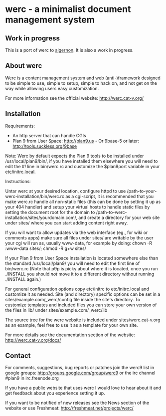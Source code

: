 # werc - a minimalist document management system

Work in progress
----------------

This is a port of werc to [algernon](https://github.com/xyproto/algernon).
It is also a work in progress.

About werc
----------

Werc is a content management system and web (anti-)framework designed to be simple to
use, simple to setup, simple to hack on, and not get on the way while allowing
users easy customization.

For more information see the official website: http://werc.cat-v.org/


Installation
------------

Requirements:

* An http server that can handle CGIs
* Plan 9 from User Space: http://plan9.us - Or 9base-5 or later: http://tools.suckless.org/9base

Note: Werc by default expects the Plan 9 tools to be installed under
/usr/local/plan9/bin/, if you have installed them elsewhere you will need to
edit the #! line in bin/werc.rc and customize the $plan9port variable in your
etc/initrc.local.


Instructions:

Untar werc at your desired location, configure httpd to use
/path-to-your-werc-installation/bin/werc.rc as a cgi-script, it is recommended
that you make werc.rc handle all non-static files (this can be done by setting
it up as your 404 handler) and setup your virtual hosts to handle static files
by setting the document root for the domain to
/path-to-werc-installation/sites/yourdomain.com/, and create a directory for
your web site under sites/ where you can start adding content right away.

If you will want to allow updates via the web interface (eg., for wiki or
comments apps) make sure all files under sites/ are writable by the user your
cgi will run as, usually www-data, for example by doing: chown -R :www-data
sites/; chmod -R g+w sites/

If your Plan 9 from User Space installation is located somewhere else than the
standard /usr/local/plan9/ you will need to edit the first line of bin/werc.rc
(Note that p9p is picky about where it is located, once you run ./INSTALL you
should *not* move it to a different directory without running ./INSTALL again.)

For general configuration options copy etc/initrc to etc/initrc.local and
customize it as needed. Site (and directory) specific options can be set in a
sites/example.com/_werc/config file inside the site's directory. To customize
templates and included files you can store your own version of the files in
lib/ under sites/example.com/_werc/lib

The source tree for the werc website is included under sites/werc.cat-v.org as
an example, feel free to use it as a template for your own site.

For more details see the documentation section of the website:
http://werc.cat-v.org/docs/


Contact
-------

For comments, suggestions, bug reports or patches join the werc9 list in
google groups: http://groups.google.com/group/werc9 or the irc channel #plan9
in irc.freenode.org

If you have a public website that uses werc I would love to hear about it and
get feedback about you experience setting it up.

If you want to be notified of new releases see the News section of the website
or use Freshmeat: http://freshmeat.net/projects/werc/

